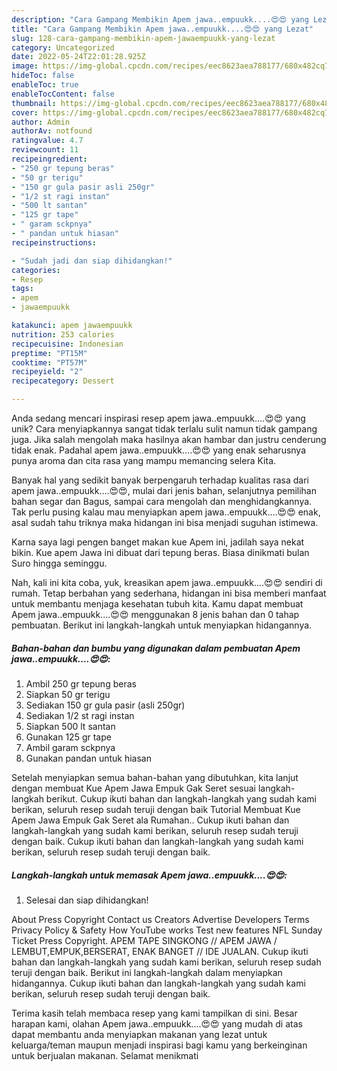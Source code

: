 ```yaml
---
description: "Cara Gampang Membikin Apem jawa..empuukk....😍😍 yang Lezat"
title: "Cara Gampang Membikin Apem jawa..empuukk....😍😍 yang Lezat"
slug: 128-cara-gampang-membikin-apem-jawaempuukk-yang-lezat
category: Uncategorized
date: 2022-05-24T22:01:28.925Z
image: https://img-global.cpcdn.com/recipes/eec8623aea788177/680x482cq70/apem-jawaempuukk-foto-resep-utama.jpg
hideToc: false
enableToc: true
enableTocContent: false
thumbnail: https://img-global.cpcdn.com/recipes/eec8623aea788177/680x482cq70/apem-jawaempuukk-foto-resep-utama.jpg
cover: https://img-global.cpcdn.com/recipes/eec8623aea788177/680x482cq70/apem-jawaempuukk-foto-resep-utama.jpg
author: Admin
authorAv: notfound
ratingvalue: 4.7
reviewcount: 11
recipeingredient:
- "250 gr tepung beras"
- "50 gr terigu"
- "150 gr gula pasir asli 250gr"
- "1/2 st ragi instan"
- "500 lt santan"
- "125 gr tape"
- " garam sckpnya"
- " pandan untuk hiasan"
recipeinstructions:

- "Sudah jadi dan siap dihidangkan!"
categories:
- Resep
tags:
- apem
- jawaempuukk

katakunci: apem jawaempuukk 
nutrition: 253 calories
recipecuisine: Indonesian
preptime: "PT15M"
cooktime: "PT57M"
recipeyield: "2"
recipecategory: Dessert

---
```





Anda sedang mencari inspirasi resep apem jawa..empuukk....😍😍 yang unik? Cara menyiapkannya sangat tidak terlalu sulit namun tidak gampang juga. Jika salah mengolah maka hasilnya akan hambar dan justru cenderung tidak enak. Padahal apem jawa..empuukk....😍😍 yang enak seharusnya punya aroma dan cita rasa yang mampu memancing selera Kita.





Banyak hal yang sedikit banyak berpengaruh terhadap kualitas rasa dari apem jawa..empuukk....😍😍, mulai dari jenis bahan, selanjutnya pemilihan bahan segar dan Bagus, sampai cara mengolah dan menghidangkannya. Tak perlu pusing kalau mau menyiapkan apem jawa..empuukk....😍😍 enak,      asal sudah tahu triknya maka hidangan ini bisa menjadi suguhan istimewa.














Karna saya lagi pengen banget makan kue Apem ini, jadilah saya nekat bikin. Kue apem Jawa ini dibuat dari tepung beras. Biasa dinikmati bulan Suro hingga seminggu.






Nah, kali ini kita coba, yuk, kreasikan apem jawa..empuukk....😍😍 sendiri di rumah. Tetap berbahan yang sederhana, hidangan ini bisa memberi manfaat untuk membantu menjaga kesehatan tubuh kita. Kamu dapat membuat Apem jawa..empuukk....😍😍 menggunakan 8 jenis bahan dan 0 tahap pembuatan. Berikut ini langkah-langkah untuk menyiapkan hidangannya.

<!--inarticleads1-->

##### Bahan-bahan dan bumbu yang digunakan dalam pembuatan Apem jawa..empuukk....😍😍:

1. Ambil 250 gr tepung beras
1. Siapkan 50 gr terigu
1. Sediakan 150 gr gula pasir (asli 250gr)
1. Sediakan 1/2 st ragi instan
1. Siapkan 500 lt santan
1. Gunakan 125 gr tape
1. Ambil  garam sckpnya
1. Gunakan  pandan untuk hiasan


Setelah menyiapkan semua bahan-bahan yang dibutuhkan, kita lanjut dengan membuat Kue Apem Jawa Empuk Gak Seret sesuai langkah-langkah berikut. Cukup ikuti bahan dan langkah-langkah yang sudah kami berikan, seluruh resep sudah teruji dengan baik Tutorial Membuat Kue Apem Jawa Empuk Gak Seret ala Rumahan.. Cukup ikuti bahan dan langkah-langkah yang sudah kami berikan, seluruh resep sudah teruji dengan baik. Cukup ikuti bahan dan langkah-langkah yang sudah kami berikan, seluruh resep sudah teruji dengan baik. 

<!--inarticleads2-->

##### Langkah-langkah untuk memasak Apem jawa..empuukk....😍😍:


1. Selesai dan siap dihidangkan!

About Press Copyright Contact us Creators Advertise Developers Terms Privacy Policy &amp; Safety How YouTube works Test new features NFL Sunday Ticket Press Copyright. APEM TAPE SINGKONG // APEM JAWA / LEMBUT,EMPUK,BERSERAT, ENAK BANGET // IDE JUALAN. Cukup ikuti bahan dan langkah-langkah yang sudah kami berikan, seluruh resep sudah teruji dengan baik. Berikut ini langkah-langkah dalam menyiapkan hidangannya. Cukup ikuti bahan dan langkah-langkah yang sudah kami berikan, seluruh resep sudah teruji dengan baik. 

Terima kasih telah membaca resep yang kami tampilkan di sini. Besar harapan kami, olahan Apem jawa..empuukk....😍😍 yang mudah di atas dapat membantu anda menyiapkan makanan yang lezat untuk keluarga/teman maupun menjadi inspirasi bagi kamu yang berkeinginan untuk berjualan makanan. Selamat menikmati
